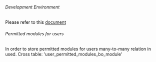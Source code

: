 ###### Development Environment
Please refer to this [document](deployment/dev/readme.md)

###### Permitted modules for users
In order to store permitted modules for users many-to-many relation in used.
Cross table: 'user_permitted_modules_bo_module'

